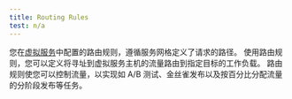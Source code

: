 ```yaml
---
title: Routing Rules
test: n/a
---
```


您在[虚拟服务](/zh/docs/concepts/traffic-management/#virtual-services)中配置的路由规则，遵循服务网格定义了请求的路径。
使用路由规则，您可以定义将寻址到虚拟服务主机的流量路由到指定目标的工作负载。
路由规则使您可以控制流量，以实现如 A/B 测试、金丝雀发布以及按百分比分配流量的分阶段发布等任务。
